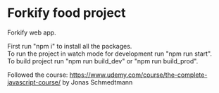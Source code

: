 # Forkify food project

Forkify web app.  

First run "npm i" to install all the packages.  
To run the project in watch mode for development run "npm run start".  
To build project run "npm run build_dev" or "npm run build_prod".  

Followed the course: https://www.udemy.com/course/the-complete-javascript-course/ by Jonas Schmedtmann
